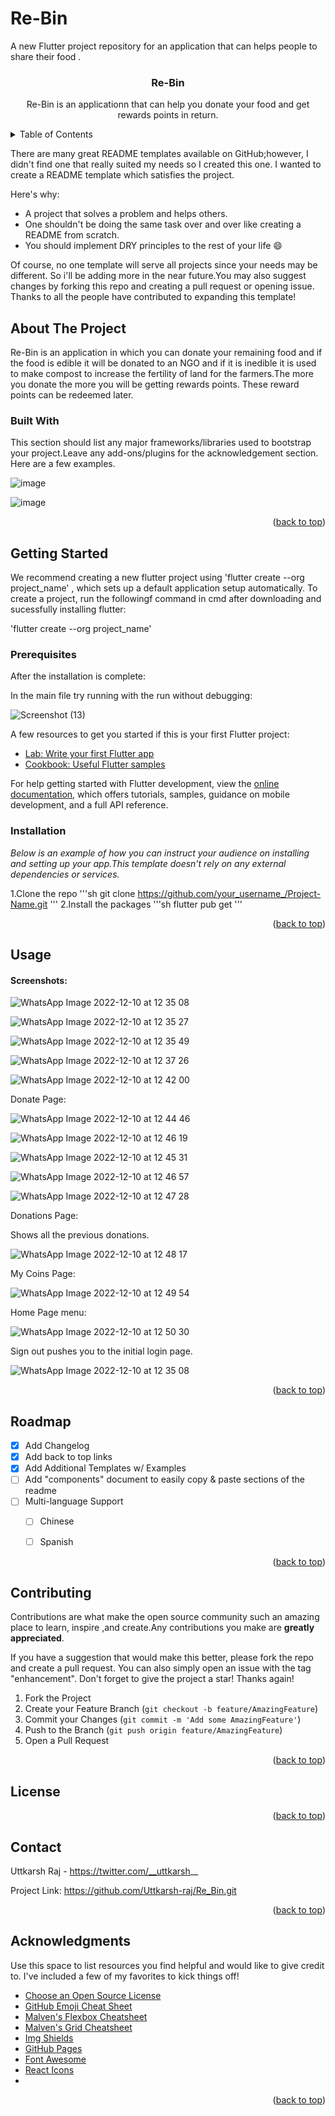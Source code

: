 # Re-Bin

A new Flutter project repository for an application that can helps people to share their food . 

<h3 align ="center">Re-Bin</h3>

<p align="center"> Re-Bin is an applicationn that can help you donate your food and get rewards points in return.</p>

<!--TABLE OF CONTENTS-->
<details>
  <summary>Table of Contents</summary>
  <ol>
    <li>
      <a href="#about-the-project">About The Project</a> 
      <ul>
        <li><a href="#built-with">Built With</a></li>
      </ul>
    </li>
    <li>
      <a href="#getting-started">Getting Started</a> 
      <ul>
        <li><a href="#prerequisites">Prerequisites</a></li>
        <li><a href="#installation">Installation</a></li>
      </ul>
    </li>
    <li><a href="#usage">Usage</a></li>
    <li><a href="#roadmap">Roadmap</a></li>
    <li><a href="#contributing">Contributing</a></li>
    <li><a href="#license">License</a></li>
    <li><a href="#contact">Contact</a></li>
    <li><a href="#acknowledgements">Acknowledgements</a></li>
  </ol>
  </details>

  There are many great README templates available on GitHub;however, I didn't find one that really suited my needs so I created this one. I wanted to create a README template which satisfies the project.
  
Here's why:

- A project that solves a problem and helps others.
- One shouldn't be doing the same task over and over like creating a README from scratch.
- You should implement DRY principles to the rest of your life :smile:

Of course, no one template will serve all projects since your needs may be different. So i'll be  adding more in the near future.You may also suggest changes by forking this repo and creating a pull request or opening issue. Thanks to all the people have contributed to expanding this template!

<!--About the Project-->
  
## About The Project

Re-Bin is an application in which you can donate your remaining food and if the food is edible it will be donated to an NGO and if it is inedible it is used to make compost to increase the fertility of land for the farmers.The more you donate the more you will be getting rewards points. These reward points can be redeemed later.
  
  

### Built With

This section should list any major frameworks/libraries used to bootstrap your project.Leave any add-ons/plugins for the acknowledgement section. Here are a few examples.

![image](https://user-images.githubusercontent.com/106571927/206698131-0921a8dc-5ea9-46f7-a68c-ad1c717a0ff1.png)

![image](https://user-images.githubusercontent.com/106571927/206698233-ac9c9c2b-0d7d-49b9-8995-1c0761329324.png)



<p align="right">(<a href="#readme-top">back to top</a>)</p>

<!--GETTING STARTED-->

## Getting Started

We recommend creating a new flutter project using 'flutter create --org project_name' ,
which sets up a default application setup automatically. To create a project, run the followingf command in cmd after downloading and sucessfully installing flutter:

'flutter create --org project_name'

### Prerequisites

After the installation is complete:

In the main file try running with the run without debugging:

![Screenshot (13)](https://user-images.githubusercontent.com/106571927/206700482-3ca687cf-49ef-40e8-b8e4-3f56503153c8.png)

A few resources to get you started if this is your first Flutter project:

- [Lab: Write your first Flutter app](https://docs.flutter.dev/get-started/codelab)
- [Cookbook: Useful Flutter samples](https://docs.flutter.dev/cookbook)

For help getting started with Flutter development, view the
[online documentation](https://docs.flutter.dev/), which offers tutorials,
samples, guidance on mobile development, and a full API reference.


### Installation 

_Below is an example of how you can instruct your audience on installing and setting up your app.This template doesn't rely on any external dependencies or services._

1.Clone the repo
'''sh
git clone https://github.com/your_username_/Project-Name.git
'''
2.Install the packages
'''sh
flutter pub get
'''

<p align="right">(<a href="#readme-top">back to top</a>)</p>

<!--USAGE EXAMPLES-->

## Usage

#### Screenshots:

![WhatsApp Image 2022-12-10 at 12 35 08](https://user-images.githubusercontent.com/106571927/206836689-2f38d113-9673-49b1-bbd7-76a6de2c34e3.jpg)

![WhatsApp Image 2022-12-10 at 12 35 27](https://user-images.githubusercontent.com/106571927/206836698-30933140-41cd-437a-b2b4-2bcf23c0b302.jpg)

![WhatsApp Image 2022-12-10 at 12 35 49](https://user-images.githubusercontent.com/106571927/206836705-d033e432-6e81-4c1b-a8cf-84b2d4b00dfa.jpg)

![WhatsApp Image 2022-12-10 at 12 37 26](https://user-images.githubusercontent.com/106571927/206836747-93af0535-c081-4644-b633-55ccfd48e3ea.jpg)

![WhatsApp Image 2022-12-10 at 12 42 00](https://user-images.githubusercontent.com/106571927/206837549-accdc1c2-737c-4b10-b83b-af8e3b3b5371.jpg)


Donate Page:


![WhatsApp Image 2022-12-10 at 12 44 46](https://user-images.githubusercontent.com/106571927/206837649-06edc0c1-548d-4274-bc2c-bd6719a106d8.jpg)

![WhatsApp Image 2022-12-10 at 12 46 19](https://user-images.githubusercontent.com/106571927/206837692-36523d46-06a4-4c5f-8326-9b0a18492ac7.jpg)

![WhatsApp Image 2022-12-10 at 12 45 31](https://user-images.githubusercontent.com/106571927/206837666-8eacf0d4-4374-4763-9b1e-0e5b9f849990.jpg)

![WhatsApp Image 2022-12-10 at 12 46 57](https://user-images.githubusercontent.com/106571927/206837706-2483fd87-9c7e-4b54-9d62-f9d322c36690.jpg)

![WhatsApp Image 2022-12-10 at 12 47 28](https://user-images.githubusercontent.com/106571927/206837717-86a981bf-1a6f-44a2-9b0f-dc65bd867a48.jpg)


Donations Page:


Shows all the previous donations.

![WhatsApp Image 2022-12-10 at 12 48 17](https://user-images.githubusercontent.com/106571927/206837759-774b2bb7-c97b-44ec-b3e7-514260a2ed53.jpg)


My Coins Page:

![WhatsApp Image 2022-12-10 at 12 49 54](https://user-images.githubusercontent.com/106571927/206837825-ae8e783c-5cce-459a-85b1-759c66990296.jpg)


Home Page menu:

![WhatsApp Image 2022-12-10 at 12 50 30](https://user-images.githubusercontent.com/106571927/206837847-e72d222e-8640-4acc-884f-79a18d156589.jpg)


Sign out pushes you to the initial login page.


![WhatsApp Image 2022-12-10 at 12 35 08](https://user-images.githubusercontent.com/106571927/206837882-c9ec8b6e-cc59-423f-b7ee-da0eebbf5bf3.jpg)



<p align="right">(<a href="#readme-top">back to top</a>)</p>

<!-- ROADMAP -->

## Roadmap

- [x] Add Changelog
- [x] Add back to top links
- [x] Add Additional Templates w/ Examples
- [ ] Add "components" document to easily copy & paste sections of the readme
- [ ] Multi-language Support
  - [ ] Chinese
  - [ ] Spanish

  
<p align="right">(<a href="#readme-top">back to top</a>)</p>

<!--CONTRIBUTING-->

## Contributing

Contributions are what make the open source community such an amazing place to learn, inspire ,and create.Any contributions you make are **greatly appreciated**.

If you have a suggestion that would make this better, please fork the repo and create a pull request. You can also simply open an issue with the tag "enhancement".
Don't forget to give the project a star! Thanks again!

1. Fork the Project
2. Create your Feature Branch (`git checkout -b feature/AmazingFeature`)
3. Commit your Changes (`git commit -m 'Add some AmazingFeature'`)
4. Push to the Branch (`git push origin feature/AmazingFeature`)
5. Open a Pull Request

<p align="right">(<a href="#readme-top">back to top</a>)</p>

<!-- LICENSE -->

## License


<p align="right">(<a href="#readme-top">back to top</a>)</p>

<!-- CONTACT -->

## Contact

Uttkarsh Raj - https://twitter.com/__uttkarsh__

Project Link: https://github.com/Uttkarsh-raj/Re_Bin.git

<p align="right">(<a href="#readme-top">back to top</a>)</p>

<!-- ACKNOWLEDGMENTS -->

## Acknowledgments

Use this space to list resources you find helpful and would like to give credit to. I've included a few of my favorites to kick things off!

- [Choose an Open Source License](https://choosealicense.com)
- [GitHub Emoji Cheat Sheet](https://www.webpagefx.com/tools/emoji-cheat-sheet)
- [Malven's Flexbox Cheatsheet](https://flexbox.malven.co/)
- [Malven's Grid Cheatsheet](https://grid.malven.co/)
- [Img Shields](https://shields.io)
- [GitHub Pages](https://pages.github.com)
- [Font Awesome](https://fontawesome.com)
- [React Icons](https://react-icons.github.io/react-icons/search)
- 

<p align="right">(<a href="#readme-top">back to top</a>)</p>

